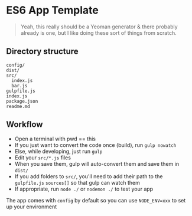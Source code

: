 # ES6 App Template

> Yeah, this really should be a Yeoman generator & there probably already is one, but I like doing these sort of things from scratch.

## Directory structure

```
config/
dist/
src/
  index.js
  bar.js
gulpfile.js
index.js
package.json
readme.md
```

## Workflow

- Open a terminal with pwd == this
- If you just want to convert the code once (build), run `gulp nowatch`
- Else, while developing, just run `gulp`
- Edit your `src/*.js` files
- When you save them, gulp will auto-convert them and save them in `dist/`
- If you add folders to `src/`, you'll need to add their path to the `gulpfile.js` `sources[]` so that gulp can watch them
- If appropriate, run `node ./` or `nodemon ./` to test your app

The app comes with `config` by default so you can use `NODE_ENV=xxx` to set up your environment
